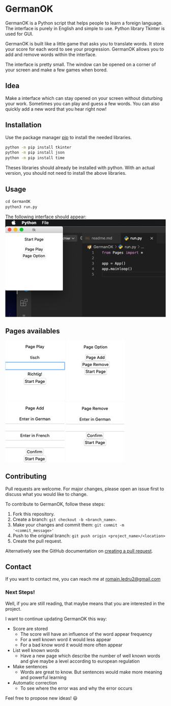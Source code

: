 # GermanOK

GermanOK is a Python script that helps people to learn a foreign language.
The interface is purely in English and simple to use.
Python library Tkinter is used for GUI.

GermanOK is built like a little game that asks you to translate words. It store your score for each word to see your progression.
GermanOK allows you to add and remove words within the interface.

The interface is pretty small. The window can be opened on a corner of your screen and make a few games when bored.

## Idea

Make a interface which can stay opened on your screen without disturbing your work.
Sometimes you can play and guess a few words. You can also quickly add a new word that you hear right now!

## Installation

Use the package manager [pip](https://pip.pypa.io/en/stable/) to install the needed libraries.

```bash
python -m pip install tkinter
python -m pip install json
python -m pip install time
```

Theses libraries should already be installed with python.
With an actual version, you should not need to install the above libraries.

## Usage

```python
cd GermanOK
python3 run.py
```

The following interface should appear:
![startPageImage](GermanOK/images/startPage_GermanOK.png)

## Pages availables

![playPageImage](GermanOK/images/playPage_GermanOK.png)  ![optionPageImage](GermanOK/images/optionPage_GermanOK.png)  ![addPageImage](GermanOK/images/addPage_GermanOK.png)  ![removePageImage](GermanOK/images/removePage_GermanOK.png)

## Contributing
Pull requests are welcome. For major changes, please open an issue first to discuss what you would like to change.

To contribute to GermanOK, follow these steps:

1. Fork this repository.
2. Create a branch: `git checkout -b <branch_name>`.
3. Make your changes and commit them: `git commit -m '<commit_message>'`
4. Push to the original branch: `git push origin <project_name>/<location>`
5. Create the pull request.

Alternatively see the GitHub documentation on [creating a pull request](https://help.github.com/en/github/collaborating-with-issues-and-pull-requests/creating-a-pull-request).

## Contact

If you want to contact me, you can reach me at romain.ledru2@gmail.com

### Next Steps!

Well, if you are still reading, that maybe means that you are interested in the project.

I want to continue updating GermanOK this way:

* Score are stored
    * The score will have an influence of the word appear frequency
    * For a well known word it would less appear
    * For a bad know word it would more often appear
* List well known words
    * Have a new page which describe the number of well known words and give maybe a level according to european regulation
* Make sentences
    * Words are great to know. But sentences would make more meaning and powerful learning
* Automatic correction
    * To see where the error was and why the error occurs

Feel free to propose new ideas! :smiley:
